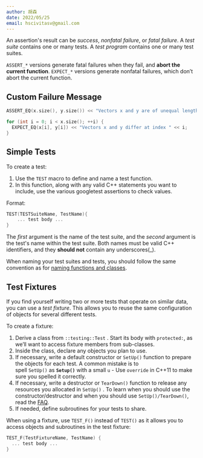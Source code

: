 ```yaml
---
author: 胡森
date: 2022/05/25
email: hscivitasv@gmail.com
---
```


An assertion's result can be *success*, *nonfatal failure*, or *fatal failure*.
A *test suite* contains one or many tests.
A *test program* contains one or many test suites.

`ASSERT_*` versions generate fatal failures when they fail, and **abort the current function**.
`EXPECT_*` versions generate nonfatal failures, which don’t abort the current function. 

## Custom Failure Message

```c++
ASSERT_EQ(x.size(), y.size()) << "Vectors x and y are of unequal length";

for (int i = 0; i < x.size(); ++i) {
  EXPECT_EQ(x[i], y[i]) << "Vectors x and y differ at index " << i;
}
```

## Simple Tests

To create a test:

1. Use the `TEST` macro to define and name a test function.
2. In this function, along with any valid C++ statements you want to include, use the various googletest assertions to check values.

Format:

```c++
TEST(TESTSuiteName, TestName){
	... test body ...
}
```

The *first* argument is the name of the test suite, and the *second* argument is the test's name within the test suite. Both names must be valid C++ identifiers, and they **should not** contain any underscores(\_).

When naming your test suites and tests, you should follow the same convention as for [naming functions and classes](https://google.github.io/styleguide/cppguide.html#Function_Names).

## Test Fixtures

If you find yourself writing two or more tests that operate on similar data, you can use a _test fixture_. This allows you to reuse the same configuration of objects for several different tests.

To create a fixture:

1.  Derive a class from `::testing::Test` . Start its body with `protected:`, as we’ll want to access fixture members from sub-classes.
2.  Inside the class, declare any objects you plan to use.
3.  If necessary, write a default constructor or `SetUp()` function to prepare the objects for each test. A common mistake is to spell `SetUp()` as **`Setup()`** with a small `u` - Use `override` in C++11 to make sure you spelled it correctly.
4.  If necessary, write a destructor or `TearDown()` function to release any resources you allocated in `SetUp()` . To learn when you should use the constructor/destructor and when you should use `SetUp()/TearDown()`, read the [FAQ](https://google.github.io/googletest/faq.html#CtorVsSetUp).
5.  If needed, define subroutines for your tests to share.

When using a fixture, use `TEST_F()` instead of `TEST()` as it allows you to access objects and subroutines in the test fixture:

```c++
TEST_F(TestFixtureName, TestName) {
  ... test body ...
}
```
